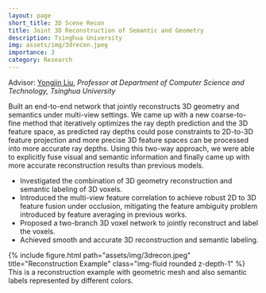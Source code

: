 ```yaml
---
layout: page
short_title: 3D Scene Recon
title: Joint 3D Reconstruction of Semantic and Geometry
description: Tsinghua University
img: assets/img/3drecon.jpeg
importance: 3
category: Research
---
```


Advisor: [Yongjin Liu](http://cg.cs.tsinghua.edu.cn/people/~Yongjin/Yongjin.htm), <i>Professor at Department of Computer Science and Technology, Tsinghua University</i>

Built an end-to-end network that jointly reconstructs 3D geometry and semantics under multi-view settings. We came up with a new coarse-to-fine method that iteratively optimizes the ray depth prediction and the 3D feature space, as predicted ray depths could pose constraints to 2D-to-3D feature projection and more precise 3D feature spaces can be processed into more accurate ray depths. Using this two-way approach, we were able to explicitly fuse visual and semantic information and finally came up with more accurate reconstruction results than previous models.

- Investigated the combination of 3D geometry reconstruction and semantic labeling of 3D voxels.
- Introduced the multi-view feature correlation to achieve robust 2D to 3D feature fusion under occlusion, mitigating the feature ambiguity problem introduced by feature averaging in previous works.
- Proposed a two-branch 3D voxel network to jointly reconstruct and label the voxels.
- Achieved smooth and accurate 3D reconstruction and semantic labeling.

<div class="row">
    <div class="col-sm mt-3 mt-md-0">
        {% include figure.html path="assets/img/3drecon.jpeg" title="Reconstruction Example" class="img-fluid rounded z-depth-1" %}
    </div>
</div>
<div class="caption">
    This is a reconstruction example with geometric mesh and also semantic labels represented by different colors.
</div>